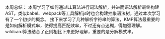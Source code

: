 本周总结：
本周学习了如何通过LL算法进行词法解析，并进而语法解析最终构建AST，类似babel、webpack等工具解析js时也会构建抽象语法树，通过本次学习有了一个初步的概念。
接下来学习了几种解析字符串的算法，KMP算法最重要的是如何解析模式串，使得提高匹配效率，不过还有点迷糊，得加强理解。
wildcard算法结合了正则相比下来更好理解，重要的是分解模式串。
